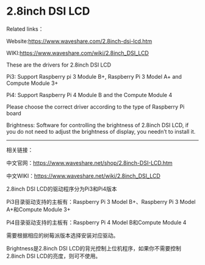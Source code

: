 # 2.8inch DSI LCD

Related links：

Website:https://www.waveshare.com/2.8inch-dsi-lcd.htm

WIKI:https://www.waveshare.com/wiki/2.8inch_DSI_LCD

These are the drivers for 2.8inch DSI LCD

Pi3: Support Raspberry pi 3 Module B+, Raspberry Pi 3 Model A+ and Compute Module 3+

Pi4: Support Raspberry Pi 4 Module B and the Compute Module 4

Please choose the correct driver according to the type of Raspberry Pi board

Brightness: Software for controlling the brightness of 2.8inch DSI LCD, if you do not need to adjust the brightness of display, you needn’t to install it.

--------------------------------------------------------------------------------

相关链接：

中文官网：https://www.waveshare.net/shop/2.8inch-DSI-LCD.htm

中文WIKI：https://www.waveshare.net/wiki/2.8inch_DSI_LCD

2.8inch DSI LCD的驱动程序分为Pi3和Pi4版本

Pi3目录驱动支持的主板有：Raspberry Pi 3 Model B+、Raspberry Pi 3 Model A+和Compute Module 3+

Pi4目录驱动支持的主板有：Raspberry Pi 4 Model B和Compute Module 4

需要根据相应的树莓派版本选择安装对应驱动。

Brightness是2.8inch DSI LCD的背光控制上位机程序，如果你不需要控制2.8inch DSI LCD的亮度，则可不使用。
